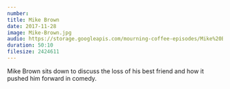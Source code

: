 ```yaml
---
number: 
title: Mike Brown
date: 2017-11-28
image: Mike-Brown.jpg
audio: https://storage.googleapis.com/mourning-coffee-episodes/Mike%20Brown%20release.mp3
duration: 50:10
filesize: 2424611
---
```


Mike Brown sits down to discuss the loss of his best friend and how it pushed him forward in comedy.
